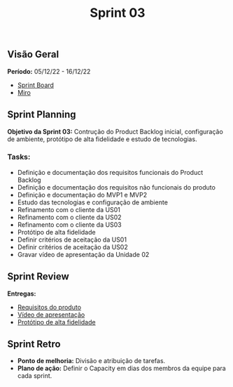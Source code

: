<h1 align="center"><b>Sprint 03</b></h1>

<br>

## Visão Geral

**Período:** 05/12/22 - 16/12/22 <br>

- [Sprint Board](https://trello.com/b/hObguyFv/sprint-board)
- [Miro](https://miro.com/app/board/uXjVPFFIyc4=/)

## Sprint Planning

**Objetivo da Sprint 03:** Contrução do Product Backlog inicial, configuração de ambiente, protótipo de alta fidelidade e estudo de tecnologias.

### Tasks:
  - Definição e documentação dos requisitos funcionais do Product Backlog 
  - Definição e documentação dos requisitos não funcionais do produto 
  - Definição e documentação do MVP1 e MVP2 
  - Estudo das tecnologias e configuração de ambiente
  - Refinamento com o cliente da US01 
  - Refinamento com o cliente da US02 
  - Refinamento com o cliente da US03
  - Protótipo de alta fidelidade 
  - Definir critérios de aceitação da US01 
  - Definir critérios de aceitação da US02
  - Gravar vídeo de apresentação da Unidade 02 

## Sprint Review 

**Entregas:**
  - [Requisitos do produto](https://mdsreq-fga-unb.github.io/2022.2-GetPet/#/pages/ProductBacklog)
  - [Vídeo de apresentação](https://mdsreq-fga-unb.github.io/2022.2-GetPet/#/pages/VideoApresentacaoUnidade2)
  - [Protótipo de alta fidelidade](https://www.figma.com/file/pgtQHB4zuUUwojszKAWwcQ/Prot%C3%B3tipo-de-baixa-fidelidade?node-id=0%3A1&t=9ta8ebLyFvWEqUAG-1)

## Sprint Retro
- **Ponto de melhoria:** Divisão e atribuição de tarefas.
- **Plano de ação:** Definir o Capacity em dias dos membros da equipe para cada sprint.
